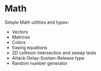 # Math

Simple Math utilities and types:
- Vectors
- Matrices
- Colors
- Easing equations
- 2D collision intersection and sweep tests
- Attack-Delay-Sustain-Release type
- Random number generator